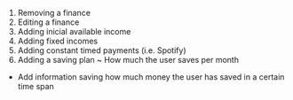 1. Removing a finance
2. Editing a finance
3. Adding inicial available income
4. Adding fixed incomes
5. Adding constant timed payments (i.e. Spotify)
6. Adding a saving plan ~ How much the user saves per month
- Add information saving how much money the user has saved in a certain time span